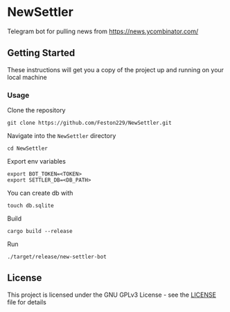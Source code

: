 # NewSettler
Telegram bot for pulling news from https://news.ycombinator.com/


## Getting Started

These instructions will get you a copy of the project up and running on your local machine

### Usage

Clone the repository
```
git clone https://github.com/Feston229/NewSettler.git
```

Navigate into the `NewSettler` directory
```
cd NewSettler
```

Export env variables
```
export BOT_TOKEN=<TOKEN>
export SETTLER_DB=<DB_PATH>
```

You can create db with
```
touch db.sqlite
```

Build
```
cargo build --release
```

Run
```
./target/release/new-settler-bot
```

## License

This project is licensed under the GNU GPLv3 License - see the [LICENSE](LICENSE) file for details

